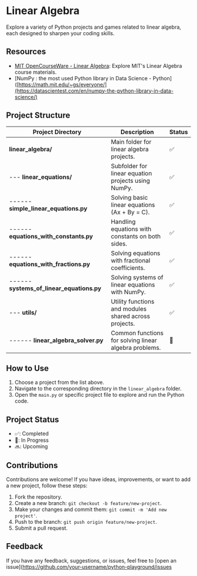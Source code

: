 # Linear Algebra

Explore a variety of Python projects and games related to linear algebra, each designed to sharpen your coding skills.

## Resources

- [MIT OpenCourseWare - Linear Algebra](https://math.mit.edu/~gs/everyone/): Explore MIT's Linear Algebra course materials.
- [NumPy : the most used Python library in Data Science - Python]([https://math.mit.edu/~gs/everyone/](https://datascientest.com/en/numpy-the-python-library-in-data-science/)

## Project Structure

| Project Directory                        | Description                                             | Status |
| ---------------------------------------- | ------------------------------------------------------- | ------ |
| **linear_algebra/**                      | Main folder for linear algebra projects.                | ✅     |
| --- **linear_equations/**                | Subfolder for linear equation projects using NumPy.     | ✅     |
| ------ **simple_linear_equations.py**    | Solving basic linear equations (Ax + By = C).           | ✅     |
| ------ **equations_with_constants.py**   | Handling equations with constants on both sides.        | ✅     |
| ------ **equations_with_fractions.py**   | Solving equations with fractional coefficients.         | ✅     |
| ------ **systems_of_linear_equations.py**| Solving systems of linear equations with NumPy.          | ✅     |
| --- **utils/**                           | Utility functions and modules shared across projects.   | ✅     |
| ------ **linear_algebra_solver.py**      | Common functions for solving linear algebra problems.    | 🔘     |

## How to Use

1. Choose a project from the list above.
2. Navigate to the corresponding directory in the `linear_algebra` folder.
3. Open the `main.py` or specific project file to explore and run the Python code.

## Project Status

- ✅: Completed
- 🔘: In Progress
- 🔜: Upcoming

## Contributions

Contributions are welcome! If you have ideas, improvements, or want to add a new project, follow these steps:

1. Fork the repository.
2. Create a new branch: `git checkout -b feature/new-project`.
3. Make your changes and commit them: `git commit -m 'Add new project'`.
4. Push to the branch: `git push origin feature/new-project`.
5. Submit a pull request.

## Feedback

If you have any feedback, suggestions, or issues, feel free to [open an issue](https://github.com/your-username/python-playground/issues
